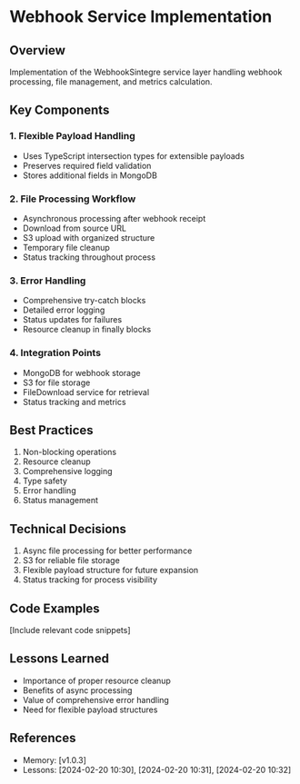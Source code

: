 # Webhook Service Implementation

## Overview
Implementation of the WebhookSintegre service layer handling webhook processing, file management, and metrics calculation.

## Key Components

### 1. Flexible Payload Handling
- Uses TypeScript intersection types for extensible payloads
- Preserves required field validation
- Stores additional fields in MongoDB

### 2. File Processing Workflow
- Asynchronous processing after webhook receipt
- Download from source URL
- S3 upload with organized structure
- Temporary file cleanup
- Status tracking throughout process

### 3. Error Handling
- Comprehensive try-catch blocks
- Detailed error logging
- Status updates for failures
- Resource cleanup in finally blocks

### 4. Integration Points
- MongoDB for webhook storage
- S3 for file storage
- FileDownload service for retrieval
- Status tracking and metrics

## Best Practices
1. Non-blocking operations
2. Resource cleanup
3. Comprehensive logging
4. Type safety
5. Error handling
6. Status management

## Technical Decisions
1. Async file processing for better performance
2. S3 for reliable file storage
3. Flexible payload structure for future expansion
4. Status tracking for process visibility

## Code Examples
[Include relevant code snippets]

## Lessons Learned
- Importance of proper resource cleanup
- Benefits of async processing
- Value of comprehensive error handling
- Need for flexible payload structures

## References
- Memory: [v1.0.3]
- Lessons: [2024-02-20 10:30], [2024-02-20 10:31], [2024-02-20 10:32] 